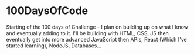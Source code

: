 # 100DaysOfCode
Starting of the 100 days of Challenge - I plan on building up on what I know and eventually adding to it. I'll be building with HTML, CSS, JS then eventually get into more advanced JavaScript then APIs, React (Which I've started learning), NodeJS, Databases...
